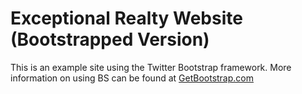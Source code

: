 # Exceptional Realty Website (Bootstrapped Version)

This is an example site using the Twitter Bootstrap framework. More information on using BS can be
found at [GetBootstrap.com](http://getbootstrap.com)